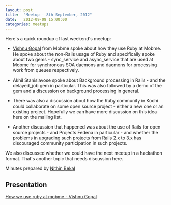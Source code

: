```yaml
---
layout: post
title:  "Meetup - 8th September, 2012"
date:   2012-09-08 15:00:00
categories: meetups
---
```



Here's a quick roundup of last weekend's meetup:

* [Vishnu Gopal](https://twitter.com/vishnugopal) from Mobme spoke about how they use Ruby at Mobme. He spoke about the non-Rails usage of Ruby and specifically spoke about two gems - sync_service and async_service that are used at Mobme for synchronous SOA daemons and daemons for processing work from queues respectively.

* Akhil Stanislavose spoke about Background processing in Rails - and the delayed_job gem in particular. This was also followed by a demo of the gem and a discussion on background processing in general.

* There was also a discussion about how the Ruby community in Kochi could collaborate on some open source project - either a new one or an existing project. Hopefully we can have more discussion on this idea here on the mailing list.

* Another discussion that happened was about the use of Rails for open source projects - and Projects Fedena in particular - and whether the problems in upgrading such projects from Rails 2.x to 3.x has discouraged community participation in such projects.

We also discussed whether we could have the next meetup in a hackathon format. That's another topic that needs discussion here.

Minutes prepared by [Nithin Bekal](https://twitter.com/nithinbekal)


## Presentation

[How we use ruby at mobme - Vishnu Gopal](https://speakerdeck.com/vishnugopal/how-we-use-ruby-at-mobme-wireless)
